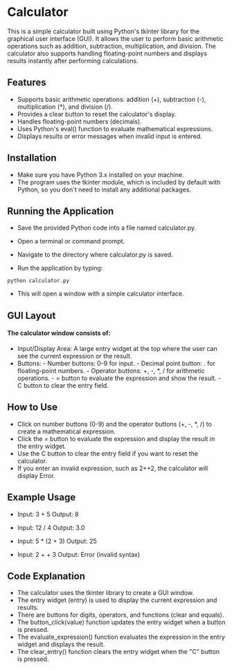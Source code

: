 # Calculator
This is a simple calculator built using Python's tkinter library for the graphical user interface (GUI). It allows the user to perform basic arithmetic operations such as addition, subtraction, multiplication, and division. The calculator also supports handling floating-point numbers and displays results instantly after performing calculations.

## Features
- Supports basic arithmetic operations: addition (+), subtraction (-), multiplication (*), and division (/).
- Provides a clear button to reset the calculator's display.
- Handles floating-point numbers (decimals).
- Uses Python's eval() function to evaluate mathematical expressions.
- Displays results or error messages when invalid input is entered.
## Installation
- Make sure you have Python 3.x installed on your machine.
- The program uses the tkinter module, which is included by default with Python, so you don't need to install any additional packages.
## Running the Application
- Save the provided Python code into a file named calculator.py.

- Open a terminal or command prompt.

- Navigate to the directory where calculator.py is saved.

- Run the application by typing:

```
python calculator.py
```
- This will open a window with a simple calculator interface.

## GUI Layout
#### The calculator window consists of:

- Input/Display Area: A large entry widget at the top where the user can see the current expression or the result.
- Buttons:
       - Number buttons: 0-9 for input.
       - Decimal point button: . for floating-point numbers.
       - Operator buttons: +, -, *, / for arithmetic operations.
       - = button to evaluate the expression and show the result.
       - C button to clear the entry field.
## How to Use
- Click on number buttons (0-9) and the operator buttons (+, -, *, /) to create a mathematical expression.
- Click the = button to evaluate the expression and display the result in the entry widget.
- Use the C button to clear the entry field if you want to reset the calculator.
- If you enter an invalid expression, such as 2++2, the calculator will display Error.
## Example Usage
- Input: 3 + 5
     Output: 8

- Input: 12 / 4
     Output: 3.0

- Input: 5 * (2 + 3)
     Output: 25

- Input: 2 + + 3
     Output: Error (invalid syntax)

## Code Explanation
- The calculator uses the tkinter library to create a GUI window.
- The entry widget (entry) is used to display the current expression and results.
- There are buttons for digits, operators, and functions (clear and equals).
- The button_click(value) function updates the entry widget when a button is pressed.
- The evaluate_expression() function evaluates the expression in the entry widget and displays the result.
- The clear_entry() function clears the entry widget when the "C" button is pressed.





